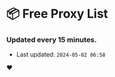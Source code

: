 # :package: Free Proxy List
### Updated every 15 minutes.

- Last updated: `2024-05-02 06:58`

:heart:
